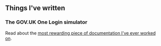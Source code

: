 ## Things I've written

### The GOV.UK One Login simulator

Read about the [most rewarding piece of documentation I've ever worked on](https://stevansgit.github.io/case-studies/simulator.html). 